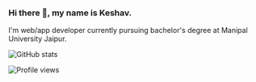 <!-- ### Hi there 👋 -->

<!--
**kecav/kecav** is a ✨ _special_ ✨ repository because its `README.md` (this file) appears on your GitHub profile.

Here are some ideas to get you started:

- 🔭 I’m currently working on ...
- 🌱 I’m currently learning ...
- 👯 I’m looking to collaborate on ...
- 🤔 I’m looking for help with ...
- 💬 Ask me about ...
- 📫 How to reach me: ...
- ⚡ Fun fact: ...
-->

### Hi there 👋, my name is Keshav.
I'm web/app developer currently pursuing bachelor's degree at Manipal University Jaipur. 



![GitHub stats](https://github-readme-stats.vercel.app/api?username=kecav&show_icons=true)  

![Profile views](https://gpvc.arturio.dev/kecav)  

<!-- 
[<img src='https://cdn.jsdelivr.net/npm/simple-icons@3.0.1/icons/github.svg' alt='github' height='40'>](https://github.com/kecav)  [<img src='https://cdn.jsdelivr.net/npm/simple-icons@3.0.1/icons/linkedin.svg' alt='linkedin' height='40'>](https://www.linkedin.com/in/https://www.linkedin.com/in/keshav-yadav-98b7a1213//)   -->
